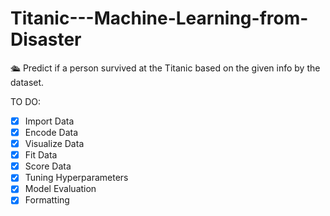 # Titanic---Machine-Learning-from-Disaster
🛳 Predict if a person survived at the Titanic based on the given info by the dataset.


TO DO:
- [x] Import Data
- [x] Encode Data
- [x] Visualize Data
- [x] Fit Data
- [x] Score Data
- [x] Tuning Hyperparameters
- [x] Model Evaluation
- [x] Formatting
